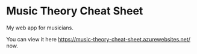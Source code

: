 # Music Theory Cheat Sheet

My web app for musicians.

You can view it here https://music-theory-cheat-sheet.azurewebsites.net/ now.

